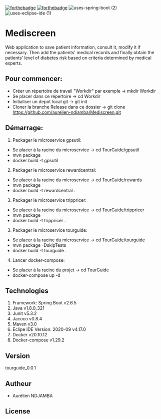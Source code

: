 [![forthebadge](https://forthebadge.com/images/badges/open-source.svg)](https://forthebadge.com)
[![forthebadge](https://forthebadge.com/images/badges/made-with-java.svg)](https://forthebadge.com) 
![uses-spring-boot (2)](https://user-images.githubusercontent.com/66125882/150993441-590505b7-fd53-44df-9ac5-695d0fb59754.svg)
![uses-eclipse-ide (1)](https://user-images.githubusercontent.com/66125882/150993531-3f8d450c-0399-4c9f-920c-4296d0473f2d.svg)

# Mediscreen
Web application to save patient information, consult it, modify it if necessary. Then add the patients' medical records and finally obtain the patients' level of diabetes risk based on criteria determined by medical experts.

## Pour commencer:
- Créer un répertoire de travail "Workdir" par exemple -> mkdir Workdir
- Se placer dans ce répertoire -> cd Workdir
- Initialiser un depot local git -> git init
- Cloner la branche Release dans ce dossier -> git clone https://github.com/aurelien-ndjamba/Mediscreen.git

## Démarrage:
1. Packager le microservice gpsutil: 
- Se placer à la racine du microservice -> cd TourGuide/gpsutil
- mvn package
- docker build -t gpsutil 
2. Packager le microservice rewardcentral: 
- Se placer à la racine du microservice -> cd TourGuide/rewards
- mvn package
- docker build -t rewardcentral .
3. Packager le microservice trippricer: 
- Se placer à la racine du microservice -> cd TourGuide/trippricer
- mvn package
- docker build -t trippricer .
3. Packager le microservice tourguide: 
- Se placer à la racine du microservice -> cd TourGuide/tourguide
- mvn package -DskipTests
- docker build -t tourguide .
4. Lancer docker-compose: 
- Se placer à la racine du projet -> cd TourGuide
- docker-compose up -d

## Technologies
1. Framework: Spring Boot v2.6.5
2. Java v1.8.0_321
3. Junit v5.3.2
4. Jacoco v0.8.4
5. Maven v3.0
6. Eclipe IDE Version: 2020-09 v4.17.0
7. Docker v20.10.12
8. Docker-compose v1.29.2

## Version
tourguide_0.0.1

## Autheur
- Aurélien NDJAMBA

## License


